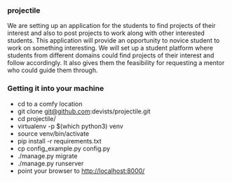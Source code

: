 ### projectile ###
We are setting up an application for the students to find projects of their interest and also to post projects to work along with other interested students. This application will provide an opportunity to novice student to work on something interesting.
We will set up a student platform where students from different domains could find projects of their interest and follow accordingly. 
It also gives them the feasibility for requesting a mentor who could guide them through.

### Getting it into your machine ###

* cd to a comfy location
* git clone git@github.com:devists/projectile.git
* cd projectile/
* virtualenv -p $(which python3) venv
* source venv/bin/activate
* pip install -r requirements.txt
* cp config_example.py config.py
* ./manage.py migrate
* ./manage.py runserver
* point your browser to [http://localhost:8000/](http://localhost:8000/)